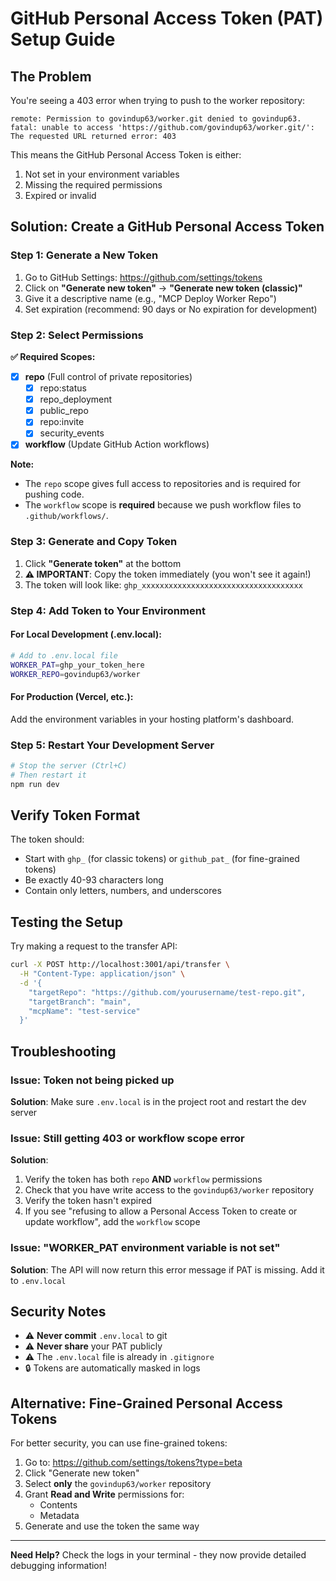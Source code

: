 # GitHub Personal Access Token (PAT) Setup Guide

## The Problem

You're seeing a 403 error when trying to push to the worker repository:

```
remote: Permission to govindup63/worker.git denied to govindup63.
fatal: unable to access 'https://github.com/govindup63/worker.git/': The requested URL returned error: 403
```

This means the GitHub Personal Access Token is either:

1. Not set in your environment variables
2. Missing the required permissions
3. Expired or invalid

## Solution: Create a GitHub Personal Access Token

### Step 1: Generate a New Token

1. Go to GitHub Settings: https://github.com/settings/tokens
2. Click on **"Generate new token"** → **"Generate new token (classic)"**
3. Give it a descriptive name (e.g., "MCP Deploy Worker Repo")
4. Set expiration (recommend: 90 days or No expiration for development)

### Step 2: Select Permissions

**✅ Required Scopes:**

- [x] **repo** (Full control of private repositories)
  - [x] repo:status
  - [x] repo_deployment
  - [x] public_repo
  - [x] repo:invite
  - [x] security_events
- [x] **workflow** (Update GitHub Action workflows)

**Note:**

- The `repo` scope gives full access to repositories and is required for pushing code.
- The `workflow` scope is **required** because we push workflow files to `.github/workflows/`.

### Step 3: Generate and Copy Token

1. Click **"Generate token"** at the bottom
2. **⚠️ IMPORTANT**: Copy the token immediately (you won't see it again!)
3. The token will look like: `ghp_xxxxxxxxxxxxxxxxxxxxxxxxxxxxxxxxxxxx`

### Step 4: Add Token to Your Environment

#### For Local Development (.env.local):

```bash
# Add to .env.local file
WORKER_PAT=ghp_your_token_here
WORKER_REPO=govindup63/worker
```

#### For Production (Vercel, etc.):

Add the environment variables in your hosting platform's dashboard.

### Step 5: Restart Your Development Server

```bash
# Stop the server (Ctrl+C)
# Then restart it
npm run dev
```

## Verify Token Format

The token should:

- Start with `ghp_` (for classic tokens) or `github_pat_` (for fine-grained tokens)
- Be exactly 40-93 characters long
- Contain only letters, numbers, and underscores

## Testing the Setup

Try making a request to the transfer API:

```bash
curl -X POST http://localhost:3001/api/transfer \
  -H "Content-Type: application/json" \
  -d '{
    "targetRepo": "https://github.com/yourusername/test-repo.git",
    "targetBranch": "main",
    "mcpName": "test-service"
  }'
```

## Troubleshooting

### Issue: Token not being picked up

**Solution**: Make sure `.env.local` is in the project root and restart the dev server

### Issue: Still getting 403 or workflow scope error

**Solution**:

1. Verify the token has both `repo` **AND** `workflow` permissions
2. Check that you have write access to the `govindup63/worker` repository
3. Verify the token hasn't expired
4. If you see "refusing to allow a Personal Access Token to create or update workflow", add the `workflow` scope

### Issue: "WORKER_PAT environment variable is not set"

**Solution**: The API will now return this error message if PAT is missing. Add it to `.env.local`

## Security Notes

- ⚠️ **Never commit** `.env.local` to git
- ⚠️ **Never share** your PAT publicly
- ⚠️ The `.env.local` file is already in `.gitignore`
- 🔒 Tokens are automatically masked in logs

## Alternative: Fine-Grained Personal Access Tokens

For better security, you can use fine-grained tokens:

1. Go to: https://github.com/settings/tokens?type=beta
2. Click "Generate new token"
3. Select **only** the `govindup63/worker` repository
4. Grant **Read and Write** permissions for:
   - Contents
   - Metadata
5. Generate and use the token the same way

---

**Need Help?** Check the logs in your terminal - they now provide detailed debugging information!
